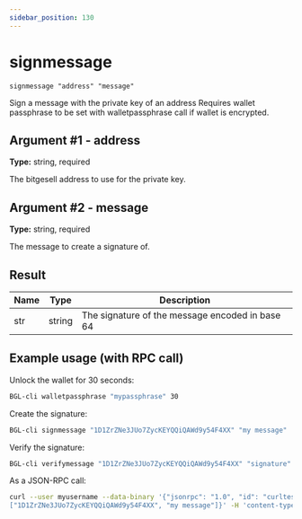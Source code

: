 ```yaml
---
sidebar_position: 130
---
```


# signmessage

`signmessage "address" "message"`

Sign a message with the private key of an address Requires wallet passphrase to be set with walletpassphrase call if wallet is encrypted.

## Argument #1 - address

**Type:** string, required

The bitgesell address to use for the private key.

## Argument #2 - message

**Type:** string, required

The message to create a signature of.

## Result

| Name | Type   | Description                                     |
| ---- | ------ | ----------------------------------------------- |
| str  | string | The signature of the message encoded in base 64 |

## Example usage (with RPC call)

Unlock the wallet for 30 seconds:

```sh
BGL-cli walletpassphrase "mypassphrase" 30
```

Create the signature:

```sh
BGL-cli signmessage "1D1ZrZNe3JUo7ZycKEYQQiQAWd9y54F4XX" "my message"
```

Verify the signature:

```sh
BGL-cli verifymessage "1D1ZrZNe3JUo7ZycKEYQQiQAWd9y54F4XX" "signature" "my message"
```

As a JSON-RPC call:

```sh
curl --user myusername --data-binary '{"jsonrpc": "1.0", "id": "curltest", "method": "signmessage", "params":
["1D1ZrZNe3JUo7ZycKEYQQiQAWd9y54F4XX", "my message"]}' -H 'content-type: text/plain;' http://127.0.0.1:8334/
```
